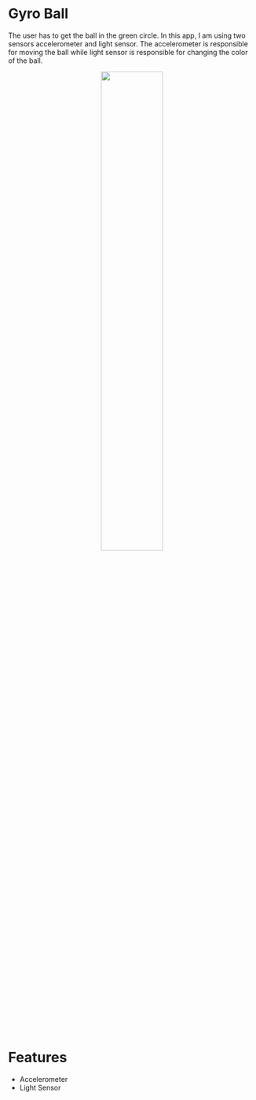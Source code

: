 # Gyro Ball
The user has to get the ball in the green circle. In this app, I am using two sensors accelerometer and light sensor. The accelerometer is responsible for moving the ball while light sensor is responsible for changing the color of the ball.

<p align="center">
  <img src="https://cloud.githubusercontent.com/assets/6025663/25693872/e59903a6-3068-11e7-8ee9-2c6e6f41e6b0.png" width="50%">
</p>

# Features
- Accelerometer
- Light Sensor
